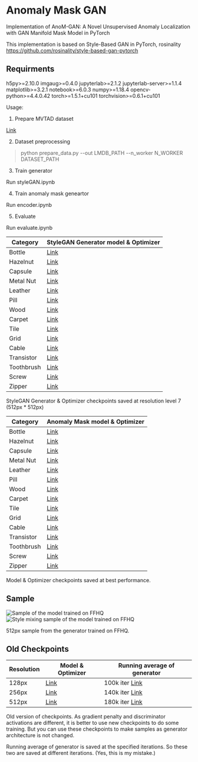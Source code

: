 # Anomaly Mask GAN

Implementation of AnoM-GAN: A Novel Unsupervised Anomaly Localization with GAN Manifold Mask Model in PyTorch

This implementation is based on Style-Based GAN in PyTorch, rosinality https://github.com/rosinality/style-based-gan-pytorch


## Requirments

h5py>=2.10.0
imgaug>=0.4.0
jupyterlab>=2.1.2
jupyterlab-server>=1.1.4
matplotlib>=3.2.1
notebook>=6.0.3
numpy>=1.18.4
opencv-python>=4.4.0.42
torch>=1.5.1+cu101
torchvision>=0.6.1+cu101

Usage:

1. Prepare MVTAD dataset

[Link](https://www.mvtec.com/company/research/datasets/mvtec-ad)

2. Dataset preprocessing

> python prepare_data.py --out LMDB_PATH --n_worker N_WORKER DATASET_PATH

3. Train generator

Run styleGAN.ipynb

4. Train anomaly mask geneartor

Run encoder.ipynb

5. Evaluate

Run evaluate.ipynb


Category | StyleGAN Generator model & Optimizer 
-----------|-------------------
Bottle      | [Link](https://drive.google.com/open?id=1QlXFPIOFzsJyjZ1AtfpnVhqW4Z0r8GLZ)
Hazelnut      | [Link](https://drive.google.com/open?id=1QlXFPIOFzsJyjZ1AtfpnVhqW4Z0r8GLZ)
Capsule      | [Link](https://drive.google.com/open?id=1QlXFPIOFzsJyjZ1AtfpnVhqW4Z0r8GLZ)
Metal Nut      | [Link](https://drive.google.com/open?id=1QlXFPIOFzsJyjZ1AtfpnVhqW4Z0r8GLZ)
Leather      | [Link](https://drive.google.com/open?id=1QlXFPIOFzsJyjZ1AtfpnVhqW4Z0r8GLZ)
Pill      | [Link](https://drive.google.com/open?id=1QlXFPIOFzsJyjZ1AtfpnVhqW4Z0r8GLZ)
Wood      | [Link](https://drive.google.com/open?id=1QlXFPIOFzsJyjZ1AtfpnVhqW4Z0r8GLZ)
Carpet      | [Link](https://drive.google.com/open?id=1QlXFPIOFzsJyjZ1AtfpnVhqW4Z0r8GLZ)
Tile      | [Link](https://drive.google.com/open?id=1QlXFPIOFzsJyjZ1AtfpnVhqW4Z0r8GLZ)
Grid      | [Link](https://drive.google.com/open?id=1QlXFPIOFzsJyjZ1AtfpnVhqW4Z0r8GLZ)
Cable      | [Link](https://drive.google.com/open?id=1QlXFPIOFzsJyjZ1AtfpnVhqW4Z0r8GLZ)
Transistor      | [Link](https://drive.google.com/open?id=1QlXFPIOFzsJyjZ1AtfpnVhqW4Z0r8GLZ)
Toothbrush      | [Link](https://drive.google.com/open?id=1QlXFPIOFzsJyjZ1AtfpnVhqW4Z0r8GLZ)
Screw      | [Link](https://drive.google.com/open?id=1QlXFPIOFzsJyjZ1AtfpnVhqW4Z0r8GLZ)
Zipper      | [Link](https://drive.google.com/open?id=1QlXFPIOFzsJyjZ1AtfpnVhqW4Z0r8GLZ)

StyleGAN Generator & Optimizer checkpoints saved at resolution level 7 (512px * 512px)

Category | Anomaly Mask model & Optimizer 
-----------|-------------------
Bottle      | [Link](https://drive.google.com/open?id=1QlXFPIOFzsJyjZ1AtfpnVhqW4Z0r8GLZ)
Hazelnut      | [Link](https://drive.google.com/open?id=1QlXFPIOFzsJyjZ1AtfpnVhqW4Z0r8GLZ)
Capsule      | [Link](https://drive.google.com/open?id=1QlXFPIOFzsJyjZ1AtfpnVhqW4Z0r8GLZ)
Metal Nut      | [Link](https://drive.google.com/open?id=1QlXFPIOFzsJyjZ1AtfpnVhqW4Z0r8GLZ)
Leather      | [Link](https://drive.google.com/open?id=1QlXFPIOFzsJyjZ1AtfpnVhqW4Z0r8GLZ)
Pill      | [Link](https://drive.google.com/open?id=1QlXFPIOFzsJyjZ1AtfpnVhqW4Z0r8GLZ)
Wood      | [Link](https://drive.google.com/open?id=1QlXFPIOFzsJyjZ1AtfpnVhqW4Z0r8GLZ)
Carpet      | [Link](https://drive.google.com/open?id=1QlXFPIOFzsJyjZ1AtfpnVhqW4Z0r8GLZ)
Tile      | [Link](https://drive.google.com/open?id=1QlXFPIOFzsJyjZ1AtfpnVhqW4Z0r8GLZ)
Grid      | [Link](https://drive.google.com/open?id=1QlXFPIOFzsJyjZ1AtfpnVhqW4Z0r8GLZ)
Cable      | [Link](https://drive.google.com/open?id=1QlXFPIOFzsJyjZ1AtfpnVhqW4Z0r8GLZ)
Transistor      | [Link](https://drive.google.com/open?id=1QlXFPIOFzsJyjZ1AtfpnVhqW4Z0r8GLZ)
Toothbrush      | [Link](https://drive.google.com/open?id=1QlXFPIOFzsJyjZ1AtfpnVhqW4Z0r8GLZ)
Screw      | [Link](https://drive.google.com/open?id=1QlXFPIOFzsJyjZ1AtfpnVhqW4Z0r8GLZ)
Zipper      | [Link](https://drive.google.com/open?id=1QlXFPIOFzsJyjZ1AtfpnVhqW4Z0r8GLZ)

Model & Optimizer checkpoints saved at best performance.

## Sample

![Sample of the model trained on FFHQ](doc/sample_ffhq_new.png)
![Style mixing sample of the model trained on FFHQ](doc/sample_mixing_ffhq_new.png)

512px sample from the generator trained on FFHQ.

## Old Checkpoints

Resolution | Model & Optimizer | Running average of generator
-----------|-------------------|------------------------------
128px      | [Link](https://drive.google.com/open?id=1Fc0d8tTjS7Fcmr8gyHk8M0P-VMiRNeMl) | 100k iter [Link](https://drive.google.com/open?id=1b4MKSVTbWoY15NkzsM58T0QCvTE9d_Ch)
256px      | [Link](https://drive.google.com/open?id=1K2G1p-m1BQNoTEKJDBGAtFI1fC4eBjcd) | 140k iter [Link](https://drive.google.com/open?id=1n01mlc1mPpQyeUnnWNGeZiY7vp6JgakM)
512px      | [Link](https://drive.google.com/open?id=1Ls8NA56UnJWGJkRXXyJoDdz4a7uizBtw) | 180k iter [Link](https://drive.google.com/open?id=15lnKHnldIidQnXAlQ8PHo2W4XUTaIfq-)

Old version of checkpoints. As gradient penalty and discriminator activations are different, it is better to use new checkpoints to do some training. But you can use these checkpoints to make samples as generator architecture is not changed.

Running average of generator is saved at the specified iterations. So these two are saved at different iterations. (Yes, this is my mistake.)